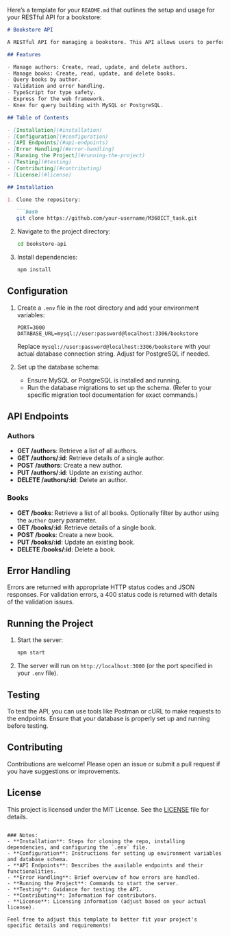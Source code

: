 Here’s a template for your `README.md` that outlines the setup and usage for your RESTful API for a bookstore:

```markdown
# Bookstore API

A RESTful API for managing a bookstore. This API allows users to perform CRUD (Create, Read, Update, Delete) operations on books and authors.

## Features

- Manage authors: Create, read, update, and delete authors.
- Manage books: Create, read, update, and delete books.
- Query books by author.
- Validation and error handling.
- TypeScript for type safety.
- Express for the web framework.
- Knex for query building with MySQL or PostgreSQL.

## Table of Contents

- [Installation](#installation)
- [Configuration](#configuration)
- [API Endpoints](#api-endpoints)
- [Error Handling](#error-handling)
- [Running the Project](#running-the-project)
- [Testing](#testing)
- [Contributing](#contributing)
- [License](#license)

## Installation

1. Clone the repository:

   ```bash
   git clone https://github.com/your-username/M360ICT_task.git
   ```

2. Navigate to the project directory:

   ```bash
   cd bookstore-api
   ```

3. Install dependencies:

   ```bash
   npm install
   ```

## Configuration

1. Create a `.env` file in the root directory and add your environment variables:

   ```env
   PORT=3000
   DATABASE_URL=mysql://user:password@localhost:3306/bookstore
   ```

   Replace `mysql://user:password@localhost:3306/bookstore` with your actual database connection string. Adjust for PostgreSQL if needed.

2. Set up the database schema:

   - Ensure MySQL or PostgreSQL is installed and running.
   - Run the database migrations to set up the schema. (Refer to your specific migration tool documentation for exact commands.)

## API Endpoints

### Authors

- **GET /authors**: Retrieve a list of all authors.
- **GET /authors/:id**: Retrieve details of a single author.
- **POST /authors**: Create a new author.
- **PUT /authors/:id**: Update an existing author.
- **DELETE /authors/:id**: Delete an author.

### Books

- **GET /books**: Retrieve a list of all books. Optionally filter by author using the `author` query parameter.
- **GET /books/:id**: Retrieve details of a single book.
- **POST /books**: Create a new book.
- **PUT /books/:id**: Update an existing book.
- **DELETE /books/:id**: Delete a book.

## Error Handling

Errors are returned with appropriate HTTP status codes and JSON responses. For validation errors, a 400 status code is returned with details of the validation issues.

## Running the Project

1. Start the server:

   ```bash
   npm start
   ```

2. The server will run on `http://localhost:3000` (or the port specified in your `.env` file).

## Testing

To test the API, you can use tools like Postman or cURL to make requests to the endpoints. Ensure that your database is properly set up and running before testing.

## Contributing

Contributions are welcome! Please open an issue or submit a pull request if you have suggestions or improvements.

## License

This project is licensed under the MIT License. See the [LICENSE](LICENSE) file for details.
```

### Notes:
- **Installation**: Steps for cloning the repo, installing dependencies, and configuring the `.env` file.
- **Configuration**: Instructions for setting up environment variables and database schema.
- **API Endpoints**: Describes the available endpoints and their functionalities.
- **Error Handling**: Brief overview of how errors are handled.
- **Running the Project**: Commands to start the server.
- **Testing**: Guidance for testing the API.
- **Contributing**: Information for contributors.
- **License**: Licensing information (adjust based on your actual license).

Feel free to adjust this template to better fit your project's specific details and requirements!
